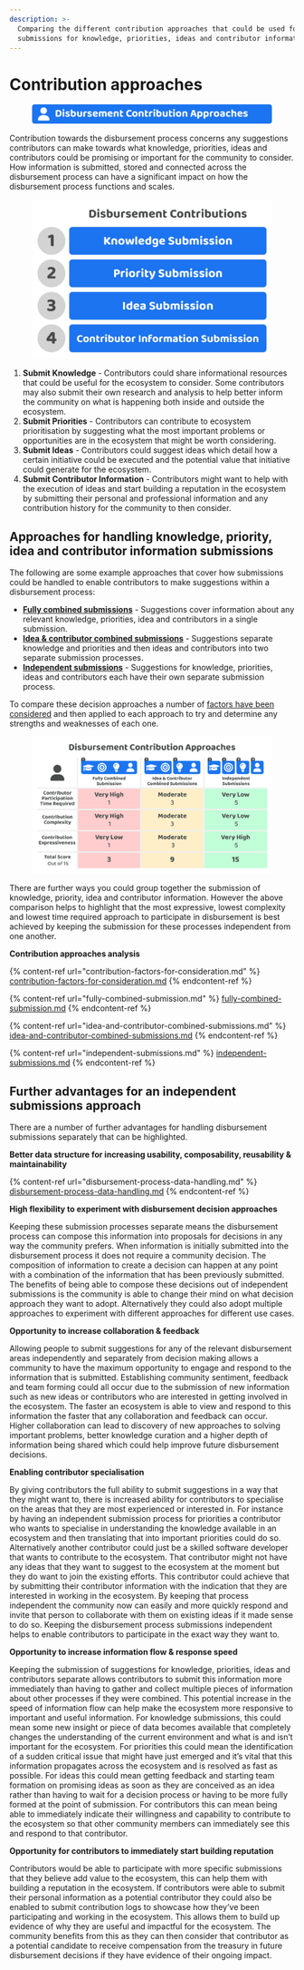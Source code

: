 ```yaml
---
description: >-
  Comparing the different contribution approaches that could be used for making
  submissions for knowledge, priorities, ideas and contributor information
---
```


# Contribution approaches

<figure><img src="../../.gitbook/assets/disbursement-contribution-approaches-title.png" alt=""><figcaption></figcaption></figure>

Contribution towards the disbursement process concerns any suggestions contributors can make towards what knowledge, priorities, ideas and contributors could be promising or important for the community to consider. How information is submitted, stored and connected across the disbursement process can have a significant impact on how the disbursement process functions and scales.



<div align="left">

<figure><img src="../../.gitbook/assets/disbursement-contributions.jpg" alt="" width="563"><figcaption></figcaption></figure>

</div>

1. **Submit Knowledge** - Contributors could share informational resources that could be useful for the ecosystem to consider. Some contributors may also submit their own research and analysis to help better inform the community on what is happening both inside and outside the ecosystem.
2. **Submit Priorities** - Contributors can contribute to ecosystem prioritisation by suggesting what the most important problems or opportunities are in the ecosystem that might be worth considering.
3. **Submit Ideas** - Contributors could suggest ideas which detail how a certain initiative could be executed and the potential value that initiative could generate for the ecosystem.
4. **Submit Contributor Information** - Contributors might want to help with the execution of ideas and start building a reputation in the ecosystem by submitting their personal and professional information and any contribution history for the community to then consider.



## Approaches for handling knowledge, priority, idea and contributor information submissions

The following are some example approaches that cover how submissions could be handled to enable contributors to make suggestions within a disbursement process:

* [**Fully combined submissions**](fully-combined-submission.md) - Suggestions cover information about any relevant knowledge, priorities, idea and contributors in a single submission.
* [**Idea & contributor combined submissions**](idea-and-contributor-combined-submissions.md) - Suggestions separate knowledge and priorities and then ideas and contributors into two separate submission processes.
* [**Independent submissions**](independent-submissions.md) - Suggestions for knowledge, priorities, ideas and contributors each have their own separate submission process.

To compare these decision approaches a number of [factors have been considered](contribution-factors-for-consideration.md) and then applied to each approach to try and determine any strengths and weaknesses of each one.

<figure><img src="../../.gitbook/assets/disbursement-contribution-approaches.png" alt=""><figcaption></figcaption></figure>

There are further ways you could group together the submission of knowledge, priority, idea and contributor information. However the above comparison helps to highlight that the most expressive, lowest complexity and lowest time required approach to participate in disbursement is best achieved by keeping the submission for these processes independent from one another.



**Contribution approaches analysis**

{% content-ref url="contribution-factors-for-consideration.md" %}
[contribution-factors-for-consideration.md](contribution-factors-for-consideration.md)
{% endcontent-ref %}

{% content-ref url="fully-combined-submission.md" %}
[fully-combined-submission.md](fully-combined-submission.md)
{% endcontent-ref %}

{% content-ref url="idea-and-contributor-combined-submissions.md" %}
[idea-and-contributor-combined-submissions.md](idea-and-contributor-combined-submissions.md)
{% endcontent-ref %}

{% content-ref url="independent-submissions.md" %}
[independent-submissions.md](independent-submissions.md)
{% endcontent-ref %}



## Further advantages for an independent submissions approach

There are a number of further advantages for handling disbursement submissions separately that can be highlighted.



**Better data structure for increasing usability, composability, reusability & maintainability**

{% content-ref url="disbursement-process-data-handling.md" %}
[disbursement-process-data-handling.md](disbursement-process-data-handling.md)
{% endcontent-ref %}



**High flexibility to experiment with disbursement decision approaches**

Keeping these submission processes separate means the disbursement process can compose this information into proposals for decisions in any way the community prefers. When information is initially submitted into the disbursement process it does not require a community decision. The composition of information to create a decision can happen at any point with a combination of the information that has been previously submitted. The benefits of being able to compose these decisions out of independent submissions is the community is able to change their mind on what decision approach they want to adopt. Alternatively they could also adopt multiple approaches to experiment with different approaches for different use cases.



**Opportunity to increase collaboration & feedback**

Allowing people to submit suggestions for any of the relevant disbursement areas independently and separately from decision making allows a community to have the maximum opportunity to engage and respond to the information that is submitted. Establishing community sentiment, feedback and team forming could all occur due to the submission of new information such as new ideas or contributors who are interested in getting involved in the ecosystem. The faster an ecosystem is able to view and respond to this information the faster that any collaboration and feedback can occur. Higher collaboration can lead to discovery of new approaches to solving important problems, better knowledge curation and a higher depth of information being shared which could help improve future disbursement decisions.



**Enabling contributor specialisation**

By giving contributors the full ability to submit suggestions in a way that they might want to, there is increased ability for contributors to specialise on the areas that they are most experienced or interested in. For instance by having an independent submission process for priorities a contributor who wants to specialise in understanding the knowledge available in an ecosystem and then translating that into important priorities could do so. Alternatively another contributor could just be a skilled software developer that wants to contribute to the ecosystem. That contributor might not have any ideas that they want to suggest to the ecosystem at the moment but they do want to join the existing efforts. This contributor could achieve that by submitting their contributor information with the indication that they are interested in working in the ecosystem. By keeping that process independent the community now can easily and more quickly respond and invite that person to collaborate with them on existing ideas if it made sense to do so. Keeping the disbursement process submissions independent helps to enable contributors to participate in the exact way they want to.



**Opportunity to increase information flow & response speed**

Keeping the submission of suggestions for knowledge, priorities, ideas and contributors separate allows contributors to submit this information more immediately than having to gather and collect multiple pieces of information about other processes if they were combined. This potential increase in the speed of information flow can help make the ecosystem more responsive to important and useful information. For knowledge submissions, this could mean some new insight or piece of data becomes available that completely changes the understanding of the current environment and what is and isn’t important for the ecosystem. For priorities this could mean the identification of a sudden critical issue that might have just emerged and it’s vital that this information propagates across the ecosystem and is resolved as fast as possible. For ideas this could mean getting feedback and starting team formation on promising ideas as soon as they are conceived as an idea rather than having to wait for a decision process or having to be more fully formed at the point of submission. For contributors this can mean being able to immediately indicate their willingness and capability to contribute to the ecosystem so that other community members can immediately see this and respond to that contributor.



**Opportunity for contributors to immediately start building reputation**

Contributors would be able to participate with more specific submissions that they believe add value to the ecosystem, this can help them with building a reputation in the ecosystem. If contributors were able to submit their personal information as a potential contributor they could also be enabled to submit contribution logs to showcase how they’ve been participating and working in the ecosystem. This allows them to build up evidence of why they are useful and impactful for the ecosystem. The community benefits from this as they can then consider that contributor as a potential candidate to receive compensation from the treasury in future disbursement decisions if they have evidence of their ongoing impact.

